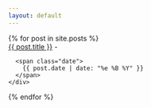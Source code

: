```yaml
---
layout: default
---
```


<div class="posts">
  {% for post in site.posts %}
    <div>
      <span><a href="{{ site.baseurl }}{{ post.url }}">{{ post.title }}</a></span> -

      <span class="date">
        {{ post.date | date: "%e %B %Y" }}
      </span>
    </div>
  {% endfor %}
</div>